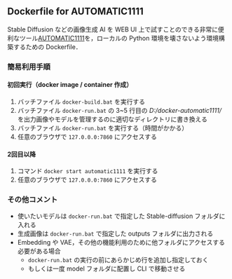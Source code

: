 ## Dockerfile for AUTOMATIC1111

Stable Diffusion などの画像生成 AI を WEB UI 上で試すことのできる非常に便利なツール[AUTOMATIC1111](https://github.com/AUTOMATIC1111/stable-diffusion-webui)を，ローカルの Python 環境を壊さないよう環境構築するための Dockerfile．

### 簡易利用手順
#### 初回実行（docker image / container 作成）
1. バッチファイル `docker-build.bat` を実行する
2. バッチファイル `docker-run.bat` の 3~5 行目の *D:/docker-automatic1111/* を出力画像やモデルを管理するのに適切なディレクトリに書き換える
3. バッチファイル `docker-run.bat` を実行する（時間がかかる）
4. 任意のブラウザで `127.0.0.0:7860` にアクセスする

#### 2回目以降
1. コマンド `docker start automatic1111` を実行する
2. 任意のブラウザで `127.0.0.0:7860` にアクセスする

### その他コメント
- 使いたいモデルは `docker-run.bat` で指定した Stable-diffusion フォルダに入れる
- 生成画像は `docker-run.bat` で指定した outputs フォルダに出力される
- Embedding や VAE，その他の機能利用のために他フォルダにアクセスする必要がある場合
  -  `docker-run.bat` の実行の前にあらかじめ行を追加し指定しておく
  -  もしくは一度 model フォルダに配置し CLI で移動させる

